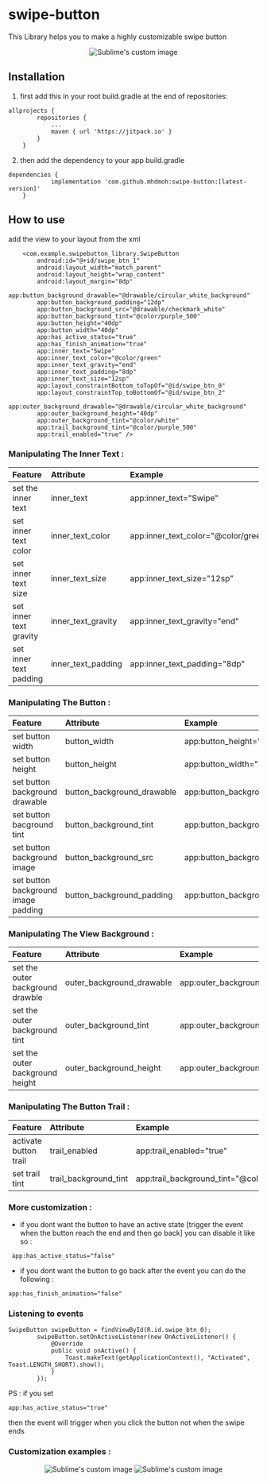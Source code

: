 # swipe-button
This Library helps you to make a highly customizable swipe button
<p align="center">
  <img src="https://user-images.githubusercontent.com/80918411/144707404-022ae1e2-a73c-40ac-83a0-9d569da88201.gif?raw=true" alt="Sublime's custom image"/>
</p>

## Installation
1. first add this in your root build.gradle at the end of repositories:

```
allprojects {
		repositories {
			...
			maven { url 'https://jitpack.io' }
		}
	}
```
2.  then add the dependency to your app build.gradle 
```
dependencies {
	        implementation 'com.github.mhdmoh:swipe-button:[latest-version]'
	}
```

## How to use
add the view to your layout from the xml
```
    <com.example.swipebutton_library.SwipeButton
        android:id="@+id/swipe_btn_1"
        android:layout_width="match_parent"
        android:layout_height="wrap_content"
        android:layout_margin="8dp"
        app:button_background_drawable="@drawable/circular_white_background"
        app:button_background_padding="12dp"
        app:button_background_src="@drawable/checkmark_white"
        app:button_background_tint="@color/purple_500"
        app:button_height="40dp"
        app:button_width="40dp"
        app:has_active_status="true"
        app:has_finish_animation="true"
        app:inner_text="Swipe"
        app:inner_text_color="@color/green"
        app:inner_text_gravity="end"
        app:inner_text_padding="8dp"
        app:inner_text_size="12sp"
        app:layout_constraintBottom_toTopOf="@id/swipe_btn_0"
        app:layout_constraintTop_toBottomOf="@id/swipe_btn_2"
        app:outer_background_drawable="@drawable/circular_white_background"
        app:outer_background_height="40dp"
        app:outer_background_tint="@color/white"
        app:trail_background_tint="@color/purple_500"
        app:trail_enabled="true" />

```
### Manipulating The Inner Text :

| Feature                  | Attribute          | Example                             |
| :---                     |    :----           |                                :--- |
| set the inner text       | inner_text         | app:inner_text="Swipe"              |
| set inner text color     | inner_text_color   | app:inner_text_color="@color/green" |
| set inner text size      | inner_text_size    | app:inner_text_size="12sp"          |
| set inner text gravity   | inner_text_gravity | app:inner_text_gravity="end"        |
| set inner text padding   | inner_text_padding | app:inner_text_padding="8dp"        |

### Manipulating The Button :

| Feature                             | Attribute                  | Example                                                              |
|:---                                 | :---                       | :---                                                                 |
| set button width                    | button_width               | app:button_height="40dp"                                             |
| set button height                   | button_height              | app:button_width="40dp"                                              |
| set button background drawable      | button_background_drawable | app:button_background_drawable="@drawable/circular_white_background" |
| set button bacground tint           | button_background_tint     | app:button_background_tint="@color/purple_500"                       |
| set button background image         | button_background_src      | app:button_background_src="@drawable/checkmark_white"                |
| set button background image padding | button_background_padding  | app:button_background_padding="12dp"                                 |

### Manipulating The View Background :

| Feature                          | Attribute                 | Example                                                             |
|:---                              | :---                      | :---                                                                |
| set the outer background drawble | outer_background_drawable | app:outer_background_drawable="@drawable/circular_white_background" |
| set the outer background tint    | outer_background_tint     | app:outer_background_tint="@color/white"                            |
| set the outer background height  | outer_background_height   | app:outer_background_height="40dp"                                  |

### Manipulating The Button Trail :

| Feature              | Attribute             | Example                                       |
|:---                  | :---                  | :---                                          |
|activate button trail | trail_enabled         | app:trail_enabled="true"                      |
|set trail tint        | trail_background_tint | app:trail_background_tint="@color/purple_500" |

### More customization :
- if you dont want the button to have an active state [trigger the event when the button reach the end and then go back] you can disable it like so :
```
 app:has_active_status="false"
```
- if you dont want the button to go back after the event you can do the following :
```
app:has_finish_animation="false"
```

### Listening to events
```
SwipeButton swipeButton = findViewById(R.id.swipe_btn_0);
        swipeButton.setOnActiveListener(new OnActiveListener() {
            @Override
            public void onActive() {
                Toast.makeText(getApplicationContext(), "Activated", Toast.LENGTH_SHORT).show();
            }
        });
```

PS : if you set
```
app:has_active_status="true"
```
then the event will trigger when you click the button not when the swipe ends

### Customization examples :
<p align="center">
	<img src="https://user-images.githubusercontent.com/80918411/144707795-6e91fc18-6926-4183-a02a-59f22a8989ce.gif?raw=true" alt="Sublime's custom image"/>
	<img src="https://user-images.githubusercontent.com/80918411/144707794-1530932b-ed64-4115-b682-e98db3a5a8bc.gif?raw=true" alt="Sublime's custom image"/>
</p>
